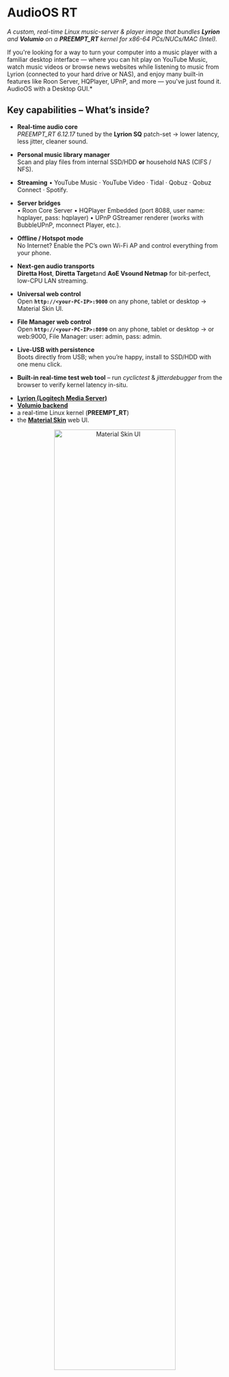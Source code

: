 # **AudioOS RT**  
*A custom, real-time Linux music-server & player image that bundles **Lyrion** and **Volumio** on a **PREEMPT_RT** kernel for x86-64 PCs/NUCs/MAC (Intel).*

If you're looking for a way to turn your computer into a music player with a familiar desktop interface — where you can hit play on YouTube Music, watch music videos or browse news websites while listening to music from Lyrion (connected to your hard drive or NAS), and enjoy many built-in features like Roon Server, HQPlayer, UPnP, and more — you've just found it.
AudioOS with a Desktop GUI.*

## Key capabilities – What’s inside?

- **Real-time audio core**  
  *PREEMPT_RT 6.12.17* tuned by the **Lyrion SQ** patch-set → lower latency, less jitter, cleaner sound.

- **Personal music library manager**  
  Scan and play files from internal SSD/HDD **or** household NAS (CIFS / NFS).

- **Streaming** 
  • YouTube Music · YouTube Video · Tidal · Qobuz · Qobuz Connect · Spotify.

- **Server bridges**  
  • Roon Core Server
  • HQPlayer Embedded (port 8088, user name: hqplayer, pass: hqplayer)
  • UPnP GStreamer renderer (works with BubbleUPnP, mconnect Player, etc.).

- **Offline / Hotspot mode**  
  No Internet? Enable the PC’s own Wi-Fi AP and control everything from your phone.

- **Next-gen audio transports**  
  **Diretta Host**, **Diretta Target**and **AoE Vsound Netmap** for bit-perfect, low-CPU LAN streaming.

- **Universal web control**  
  Open **`http://<your-PC-IP>:9000`** on any phone, tablet or desktop → Material Skin UI.

- **File Manager web control**  
  Open **`http://<your-PC-IP>:8090`** on any phone, tablet or desktop → or web:9000, File Manager: user: admin, pass: admin.

- **Live-USB with persistence**  
  Boots directly from USB; when you’re happy, install to SSD/HDD with one menu click.

- **Built-in real-time test web tool** – run *cyclictest* & *jitterdebugger* from the browser to verify kernel latency in-situ.



* [**Lyrion (Logitech Media Server)**](https://github.com/LMS-Community/slimserver)
* [**Volumio backend**](https://github.com/volumio/volumio3-backend)
* a real-time Linux kernel (**PREEMPT_RT**)
* the [**Material Skin**](https://github.com/CDrummond/lms-material/) web UI.

<p align="center">
  <img src="https://raw.githubusercontent.com/lovehifi/AudioOS-RT/refs/heads/main/images/desktop.jpg"  width="75%" alt="Material Skin UI"><br><br>
   <img src="https://raw.githubusercontent.com/lovehifi/AudioOS-RT/refs/heads/main/images/Lyrion.png"  width="75%" alt="Material Skin UI"><br><br>
 <img src="https://raw.githubusercontent.com/lovehifi/AudioOS-RT/refs/heads/main/images/audio-out.jpg"  width="75%" alt="Material Skin UI"><br><br>
  <img src="https://raw.githubusercontent.com/lovehifi/AudioOS-RT/refs/heads/main/images/web_phone.png" width="60%" alt="Control on phone"><br><br>
  <img src="https://raw.githubusercontent.com/lovehifi/AudioOS-RT/refs/heads/main/images/Test_RT.png"  width="65%" alt="Real-time latency test"><br><br>
  <img src="https://raw.githubusercontent.com/lovehifi/AudioOS-RT/refs/heads/main/images/UI.png"       width="75%" alt="Extra UI view">
  <img src="https://raw.githubusercontent.com/lovehifi/AudioOS-RT/refs/heads/main/images/DirettaEn.png"       width="75%" alt="Diretta Play">
</p>

---

## 1  Download

| File                        | Link                                                                                                  |
|-----------------------------|--------------------------------------------------------------------------------------------------------|
| `LyrionRTVolumio_1.5.04.zip` | <https://drive.google.com/file/d/1oFLf10fPZsP8CnPhmX-UesVnEmeKkDmS/>                                   |

---

1. Download the **ZIP** archive.  
2. **Extract** → `LyrionRTVolumio_1.5.04.img`.
Enjoy it!


## 2  Flash to USB (≥ 16 GB)

### Windows — Rufus or balenaEtcher

1. *Device* ▸ select USB stick  
2. **SELECT** ▸ open `LyrionRTVolumio_xx.img`  
3. Keep GPT + UEFI defaults → **START**  
4. Wait for **READY** → eject stick

### Linux / macOS — balenaEtcher

1. **Flash from file** ▸ choose `LyrionRTVolumio_xx.img`  
2. **Select target** ▸ USB stick  
3. **Flash** → eject when done

---

## 3  First boot & network

1. Boot PC from USB (F8 / F12 / ESC)  
2. **Menu ▸ Network Settings** → plug Ethernet or join Wi-Fi  
3. Note IP in **Network Info**  
4. On another device open `http://<ip>:9000`

### Install to internal drive (optional)

*Menu ▸ System ▸ Install to Disk* — **erases the chosen drive**.

---

## 4  Source & build tools

- **Volumio build recipe:** <https://github.com/volumio/build-platform-x64>  
- **Real-time test GUI (cyclictest + jitterdebugger):** <https://github.com/lovehifi/audio-rt-tester>


---

### Enjoy it!
<p align="left">
  <a href="https://buymeacoffee.com/lovehifi" target="_blank">
    <img src="https://img.shields.io/badge/Buy%20me%20a%20coffee-ffdd00?logo=buymeacoffee&logoColor=black"
         alt="Buy Me a Coffee">
  </a>
  <br><br>
<a href="https://buymeacoffee.com/lovehifi" target="_blank">
  <img src="images/bmc_qr.png" width="140" alt="Buy Me a Coffee QR">
  </a>
</p>

---

## 5  Disclaimer & Limitation of Liability  
*(GPL-3.0 §§ 15 – 16, reproduced verbatim)*

> **15. Disclaimer of Warranty.**  
> **THERE IS NO WARRANTY FOR THE PROGRAM**, TO THE EXTENT PERMITTED BY APPLICABLE LAW.  
> EXCEPT WHEN OTHERWISE STATED IN WRITING THE COPYRIGHT HOLDERS AND/OR OTHER  
> PARTIES PROVIDE THE PROGRAM “AS IS” WITHOUT WARRANTY OF ANY KIND,  
> EITHER EXPRESSED OR IMPLIED, INCLUDING, BUT NOT LIMITED TO,  
> THE IMPLIED WARRANTIES OF MERCHANTABILITY AND FITNESS FOR A PARTICULAR PURPOSE.  
> THE ENTIRE RISK AS TO THE QUALITY AND PERFORMANCE OF THE PROGRAM IS WITH YOU.  
> SHOULD THE PROGRAM PROVE DEFECTIVE, YOU ASSUME THE COST OF ALL NECESSARY  
> SERVICING, REPAIR OR CORRECTION.  
>
> **16. Limitation of Liability.**  
> IN NO EVENT, UNLESS REQUIRED BY APPLICABLE LAW OR AGREED TO IN WRITING,  
> SHALL ANY COPYRIGHT HOLDER, OR ANY OTHER PARTY WHO MODIFIES AND/OR  
> CONVEYS THE PROGRAM AS PERMITTED ABOVE, BE LIABLE TO YOU FOR DAMAGES,  
> INCLUDING ANY GENERAL, SPECIAL, INCIDENTAL OR CONSEQUENTIAL DAMAGES  
> ARISING OUT OF THE USE OR INABILITY TO USE THE PROGRAM  
> (INCLUDING BUT NOT LIMITED TO LOSS OF DATA OR DATA BEING RENDERED INACCURATE  
> OR LOSSES SUSTAINED BY YOU OR THIRD PARTIES OR A FAILURE OF THE PROGRAM  
> TO OPERATE WITH ANY OTHER PROGRAMS), EVEN IF SUCH HOLDER OR OTHER PARTY  
> HAS BEEN ADVISED OF THE POSSIBILITY OF SUCH DAMAGES.


AudioOS RT is **not affiliated** with Lyrion, Volumio SRL or any trademark owner.  
All trademarks remain the property of their respective holders.

---

## 6  Licensing & Credits

| Component                       | License       | Upstream                                                                                           |
|---------------------------------|---------------|----------------------------------------------------------------------------------------------------|
| Lyrion (Logitech Media Server)  | GPL-3.0       | <https://github.com/LMS-Community/slimserver>                                                      |
| Volumio backend & build scripts | GPL-3.0       | <https://github.com/volumio/volumio3-backend>                                                      |
| Volumio build-platform-x64      | GPL-3.0       | <https://github.com/volumio/build-platform-x64>                                                    |
| Material Skin UI                | MIT / GPL-2.0 | <https://github.com/CDrummond/lms-material/>                                                       |
| Youtube-music plugin            | MIT           | <https://github.com/th-ch/youtube-music>                                                           |
| Tidal-hifi (HiFi streaming )    | GPL-3.0       | <https://github.com/Mastermindzh/tidal-hifi>                                                       |
| Gmrender-resurrect (UPnP)       | GPL-2.0       | <https://github.com/hzeller/gmrender-resurrect>                                                    |
| PREEMPT_RT patch-set            | GPL-2.0       | <https://wiki.linuxfoundation.org/realtime/start>                                                  |
| Integration                     | GPL-3.0       | © 2024-2025 Quatmo                                                                                 |

See each repository for complete licence texts.

---

## 7  System info

| Item         | Value                              |
|--------------|------------------------------------|
| Base OS      | Debian 12 (bookworm)               |
| Kernel       | 6.12.17-rt9-volumio-1 (PREEMPT_RT) |
| Architecture | x86-64                             |
| Maintainer   | Quatmo — <https://github.com/lovehifi> |

---

## Thank you!
